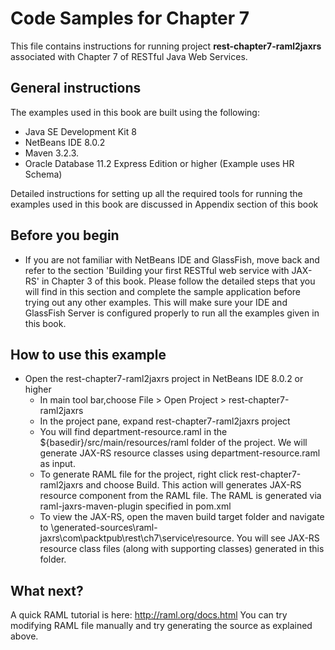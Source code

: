 Code Samples for Chapter 7
==========================
This file contains instructions for running project **rest-chapter7-raml2jaxrs** associated with Chapter 7 of RESTful Java Web Services.

General instructions
--------------------
The examples used in this book are built using the following:

- Java SE Development Kit 8
- NetBeans IDE 8.0.2 
- Maven 3.2.3. 
- Oracle Database 11.2 Express Edition or higher (Example uses HR Schema)

Detailed instructions for setting up all the required tools for running the 
examples used in this book are discussed in Appendix  section of this book

Before you begin
----------------
- If you are not familiar with NetBeans IDE and GlassFish, move back and refer to the section 'Building your first RESTful web service with JAX-RS' in Chapter 3 of this book. Please follow the detailed steps that you will find in this section and complete the sample application before trying out any other examples. This will make sure your IDE and GlassFish Server is configured properly to run all the examples given in this book.

How to use this example 
-------------------------
   
- Open the rest-chapter7-raml2jaxrs project in NetBeans IDE 8.0.2 or higher
    - In main tool bar,choose File > Open Project > rest-chapter7-raml2jaxrs
    - In the project pane, expand rest-chapter7-raml2jaxrs project   
    - You will find department-resource.raml in the ${basedir}/src/main/resources/raml folder of the project. We will generate JAX-RS resource classes using  department-resource.raml as input.
    - To generate RAML file for the project, right click rest-chapter7-raml2jaxrs and choose Build. This action will generates JAX-RS resource component from the RAML file. The RAML is generated via raml-jaxrs-maven-plugin specified in pom.xml
    - To view the JAX-RS, open the maven build target folder and navigate to <target>\generated-sources\raml-jaxrs\com\packtpub\rest\ch7\service\resource. You will see JAX-RS resource class files (along with supporting classes) generated in this folder. 



What next?
----------------------------
A quick RAML tutorial is here: http://raml.org/docs.html
You can try modifying RAML file manually and try generating the source as explained above.